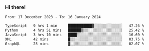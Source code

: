 ### Hi there!

<!--START_SECTION:waka-->

```txt
From: 17 December 2023 - To: 16 January 2024

TypeScript   9 hrs 1 min     ███████████▓░░░░░░░░░░░░░   47.26 %
Python       4 hrs 51 mins   ██████▒░░░░░░░░░░░░░░░░░░   25.42 %
JavaScript   3 hrs 10 mins   ████░░░░░░░░░░░░░░░░░░░░░   16.60 %
XML          42 mins         █░░░░░░░░░░░░░░░░░░░░░░░░   03.75 %
GraphQL      23 mins         ▓░░░░░░░░░░░░░░░░░░░░░░░░   02.07 %
```

<!--END_SECTION:waka-->
